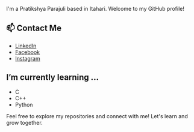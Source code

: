 
I'm a Pratikshya Parajuli based in Itahari. Welcome to my GitHub profile!

## 📫 Contact Me
- [LinkedIn](https://www.linkedin.com/in/pratikshya-parajuli-25714b293/)
- [Facebook](https://www.facebook.com/pratikshya.parajuli.56/)
- [Instagram](https://www.instagram.com/pra_tikshya_/?hl=en)

## I’m currently learning ...
- C
- C++
- Python

Feel free to explore my repositories and connect with me! Let's learn and grow together. 
